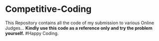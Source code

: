 # Competitive-Coding
This Repository contains all the code of my submission to various Online Judges...
<b>Kindly use this code as a reference only and try the problem yourself.</b>
#Happy Coding.
